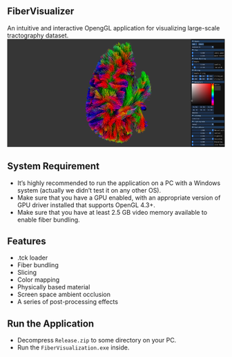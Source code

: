 ## FiberVisualizer
An intuitive and interactive OpengGL application for visualizing large-scale tractography dataset.
![Screenshot of FiberVisualizer](screenshot.png)

## System Requirement

- It’s highly recommended to run the application on a PC with a Windows system (actually we didn’t test it on any other OS).
- Make sure that you have a GPU enabled, with an appropriate version of GPU driver installed that supports OpenGL 4.3+.
- Make sure that you have at least 2.5 GB video memory available to enable fiber bundling.

## Features

- .tck loader
- Fiber bundling
- Slicing
- Color mapping
- Physically based material
- Screen space ambient occlusion
- A series of post-processing effects

## Run the Application

- Decompress `Release.zip` to some directory on your PC.
- Run the `FiberVisualization.exe` inside.


